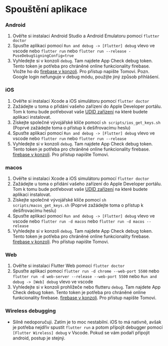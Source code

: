 # Spouštění aplikace

### Android

1. Ověřte si instalaci Android Studio a Android Emulatoru pomocí `flutter doctor`
2. Spusťte aplikaci pomocí `Run and debug -> [Flutter] debug` vlevo ve vscode nebo `flutter run` nebo `flutter run --release -PuseDebugSigningConfig=true`
3. Vyhledejte si v konzoli `debug`. Tam najdete App Check debug token. Tento token je potřeba pro chráněné online funkcionality firebase. Vložte ho do [firebase v konzoli](https://console.firebase.google.com/project/_/appcheck/apps). Pro přístup napište Tomovi. Pozn. Google login nefunguje v debug módu, použijte jiný způsob přihlášení.

### iOS

1. Ověřte si instalaci Xcode a iOS simulátoru pomocí `flutter doctor`
2. Zažádejte u toma o přidání vašeho zařízení do Apple Developer portálu. Tom k tomu bude potřebovat vaše [UDID zařízení](https://www.igeeksblog.com/how-to-find-iphone-udid-number/#h-2-how-to-find-iphone-s-udid-using-mac) na které budete aplikaci instalovat.
3. Získejte společné vývojářské klíče pomocí `sh scripts/ios_get_keys.sh` (Poprvé zažádejte toma o přístup k dešifrovacímu heslu)
4. Spusťte aplikaci pomocí `Run and debug -> [Flutter] debug` vlevo ve vscode nebo `flutter run` nebo `flutter run --release`
5. Vyhledejte si v konzoli `debug`. Tam najdete App Check debug token. Tento token je potřeba pro chráněné online funkcionality firebase. [firebase v konzoli](https://console.firebase.google.com/project/_/appcheck/apps). Pro přístup napište Tomovi.

### macos

1. Ověřte si instalaci Xcode a iOS simulátoru pomocí `flutter doctor`
2. Zažádejte u toma o přidání vašeho zařízení do Apple Developer portálu. Tom k tomu bude potřebovat vaše [UDID zařízení](https://www.igeeksblog.com/how-to-find-mac-udid/#h-how-to-find-udid-uuid-of-your-mac) na které budete aplikaci instalovat.
3. Získejte společné vývojářské klíče pomocí `sh scripts/macos_get_keys.sh` (Poprvé zažádejte toma o přístup k dešifrovacímu heslu)
4. Spusťte aplikaci pomocí `Run and debug -> [Flutter] debug` vlevo ve vscode nebo `flutter run -d macos` nebo `flutter run -d macos --release`
5. Vyhledejte si v konzoli `debug`. Tam najdete App Check debug token. Tento token je potřeba pro chráněné online funkcionality firebase. [firebase v konzoli](https://console.firebase.google.com/project/_/appcheck/apps). Pro přístup napište Tomovi.

### Web

1. Ověřte si instalaci Flutter Web pomocí `flutter doctor`
2. Spusťte aplikaci pomocí `flutter run -d chrome --web-port 5500` nebo `flutter run -d web-server --release --web-port 5500` nebo `Run and debug -> [Web] debug` vlevo ve vscode
3. Vyhledejte si v konzoli prohlížeče nebo flutteru `debug`. Tam najdete App Check debug token. Tento token je potřeba pro chráněné online funkcionality firebase. [firebase v konzoli](https://console.firebase.google.com/project/_/appcheck/apps). Pro přístup napište Tomovi.

### Wireless debugging

- Silně nedoporučuji. Zatím je to moc nestabilní. iOS to má nativně, avšak je potřeba nejdřív spustit `flutter run` a potom přípojit debugger pomocí `[Flutter Wireless] debug` v Vscode. Pokud se vám podaří připojit android, postup je stejný.
